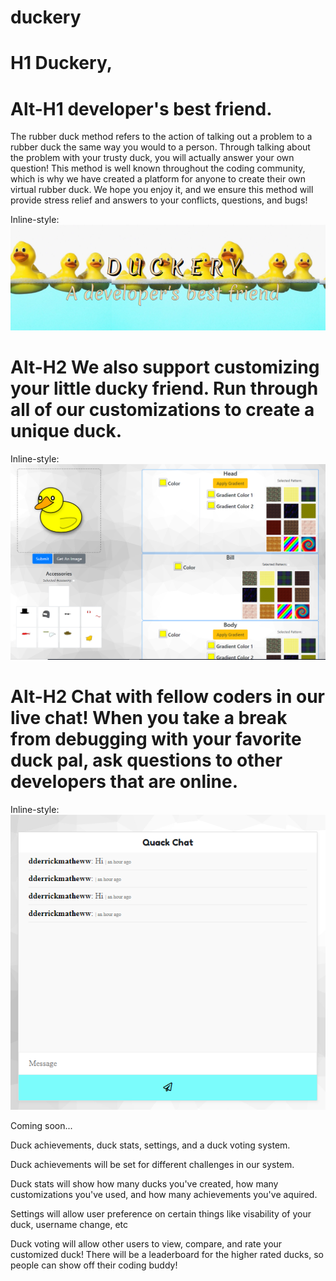 # duckery

# H1 Duckery,
# Alt-H1 developer's best friend.

The rubber duck method refers to the action of talking out a problem to a rubber duck the same way you would to a person. Through talking about the problem with your trusty duck, you will actually answer your own question! This method is well known throughout the coding community, which is why we have created a platform for anyone to create their own virtual rubber duck. We hope you enjoy it, and we ensure this method will provide stress relief and answers to your conflicts, questions, and bugs!

Inline-style: 
![alt text](https://github.com/EthanBonsignori/duckery/raw/master/public/images/readme/main.png "Duck")


# Alt-H2 We also support customizing your little ducky friend. Run through all of our customizations to create a unique duck. 


Inline-style: 
![alt text](https://github.com/EthanBonsignori/duckery/raw/master/public/images/readme/custyDuck.png "CustDuck")


# Alt-H2 Chat with fellow coders in our live chat! When you take a break from debugging with your favorite duck pal, ask questions to other developers that are online.

Inline-style: 
![alt text](https://github.com/EthanBonsignori/duckery/raw/master/public/images/readme/chat.png "Chat")


Coming soon...


Duck achievements, duck stats, settings, and a duck voting system.

Duck achievements will be set for different challenges in our system.

Duck stats will show how many ducks you've created, how many customizations you've used, and how many achievements you've aquired.

Settings will allow user preference on certain things like visability of your duck, username change, etc

Duck voting will allow other users to view, compare, and rate your customized duck! There will be a leaderboard for the higher rated ducks, so people can show off their coding buddy!

